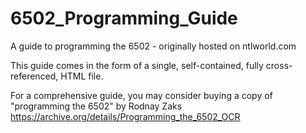 # 6502_Programming_Guide
A guide to programming the 6502 - originally hosted on ntlworld.com

This guide comes in the form of a single, self-contained, fully cross-referenced, HTML file.

For a comprehensive guide, you may consider buying a copy of "programming the 6502" by Rodnay Zaks https://archive.org/details/Programming_the_6502_OCR

